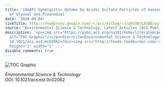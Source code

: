 ```yaml
---
title: '[ASAP] Synergistic Uptake by Acidic Sulfate Particles of Gaseous Mixtures
  of Glyoxal and Pinanediol'
date: '2020-09-04'
linkTitle: http://feedproxy.google.com/~r/acs/esthag/~3/q0zOBjLASB8/acs.est.0c02062
source: 'Environmental Science & Technology: Latest Articles (ACS Publications)'
description: '<p><img src="https://pubs.acs.org/na101/home/literatum/publisher/achs/journals/content/esthag/0/esthag.ahead-of-print/acs.est.0c02062/20200904/images/medium/es0c02062_0007.gif"
  alt="TOC Graphic"/></p><div><cite>Environmental Science & Technology</cite></div><div>DOI:
  10.1021/acs.est.0c02062</div><img src="http://feeds.feedburner.com/~r/acs/esthag/~4/q0zOBjLASB8"
  height="1" width="1" ...'
disable_comments: true
---
```

<p><img src="https://pubs.acs.org/na101/home/literatum/publisher/achs/journals/content/esthag/0/esthag.ahead-of-print/acs.est.0c02062/20200904/images/medium/es0c02062_0007.gif" alt="TOC Graphic"/></p><div><cite>Environmental Science & Technology</cite></div><div>DOI: 10.1021/acs.est.0c02062</div><img src="http://feeds.feedburner.com/~r/acs/esthag/~4/q0zOBjLASB8" height="1" width="1" ...